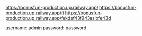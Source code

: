 https://bonusfun-production.up.railway.app/
https://bonusfun-production.up.railway.app/fi
https://bonusfun-production.up.railway.app/fekdsf43f943asiofe43d

username: admin
password: password
